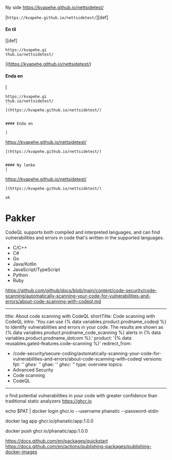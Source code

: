 Ny side
https://kvapehe.github.io/nettsidetest/

[`https://kvapehe.github.io/nettsidetest/`][def]


#### En til

[[def]
```
https://kvapehe.gi
thub.io/nettsidetest/
```
](https://kvapehe.github.io/nettsidetest/)

#### Enda en

[
````
https://kvapehe.gi
thub.io/nettsidetest/
```
](https://kvapehe.github.io/nettsidetest/)


#### Enda en

[
````
https://kvapehe.github.io/nettsidetest/
```
](https://kvapehe.github.io/nettsidetest/)


#### Ny lenke
[
````
https://kvapehe.github.io/nettsidetest/
```
](https://kvapehe.github.io/nettsidetest/)

ok
```

# Pakker

<p>CodeQL supports both compiled and interpreted languages, and can find vulnerabilities and errors in code that's written in the supported languages.</p>
<!-- If you update the list of supported languages for CodeQL, update docs-internal/content/get-started/learning-about-github/github-language-support.md to reflect the changes. -->
<ul>
<li>C/C++</li>
<li>C#</li>
<li>Go</li>
<li>Java/Kotlin</li>
<li>JavaScript/TypeScript</li>
<li>Python</li>
<li>Ruby</li>
</ul>

https://github.com/github/docs/blob/main/content/code-security/code-scanning/automatically-scanning-your-code-for-vulnerabilities-and-errors/about-code-scanning-with-codeql.md

---
title: About code scanning with CodeQL
shortTitle: Code scanning with CodeQL
intro: 'You can use {% data variables.product.prodname_codeql %} to identify vulnerabilities and errors in your code. The results are shown as {% data variables.product.prodname_code_scanning %} alerts in {% data variables.product.prodname_dotcom %}.'
product: '{% data reusables.gated-features.code-scanning %}'
redirect_from:
  - /code-security/secure-coding/automatically-scanning-your-code-for-vulnerabilities-and-errors/about-code-scanning-with-codeql
versions:
  fpt: '*'
  ghes: '*'
  ghae: '*'
  ghec: '*'
type: overview
topics:
  - Advanced Security
  - Code scanning
  - CodeQL
---

o find potential vulnerabilities in your code with greater confidence than traditional static analyzers
https://ghcr.io

echo $PAT | docker login ghcr.io --username phanatic --password-stdin



docker tag app ghcr.io/phanatic/app:1.0.0

docker push ghcr.io/phanatic/app:1.0.0

https://docs.github.com/en/packages/quickstart
https://docs.github.com/en/actions/publishing-packages/publishing-docker-images


